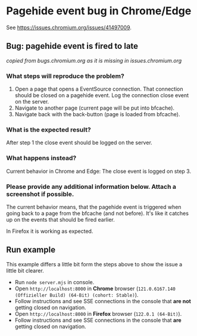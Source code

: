 # Pagehide event bug in Chrome/Edge

See https://issues.chromium.org/issues/41497009.

## Bug: pagehide event is fired to late

*copied from bugs.chromium.org as it is missing in issues.chromium.org*

### What steps will reproduce the problem?
1. Open a page that opens a EventSource connection. That connection should be closed on a pagehide event. Log the connection close event on the server.
2. Navigate to another page (current page will be put into bfcache).
3. Navigate back with the back-button (page is loaded from bfcache).

### What is the expected result?
After step 1 the close event should be logged on the server.

### What happens instead?
Current behavior in Chrome and Edge: The close event is logged on step 3.

### Please provide any additional information below. Attach a screenshot if possible.

The current behavior means, that the pagehide event is triggered when going back to a page from the bfcache (and not before). It's like it catches up on the events that should be fired earlier.

In Firefox it is working as expected.


## Run example

This example differs a little bit form the steps above to show the issue a little bit clearer.

* Run `node server.mjs` in console.
* Open `http://localhost:8000` in **Chrome** browser (`121.0.6167.140 (Offizieller Build) (64-Bit) (cohort: Stable)`).
* Follow instructions and see SSE connections in the console that **are not** getting closed on navigation.
* Open `http://localhost:8000` in **Firefox** browser (`122.0.1 (64-Bit)`).
* Follow instructions and see SSE connections in the console that **are** getting closed on navigation.
